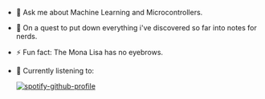 - 💬 Ask me about Machine Learning and Microcontrollers.
- 🔬 On a quest to put down everything i've discovered so far into notes for nerds.
- ⚡ Fun fact: The Mona Lisa has no eyebrows.
- 🎵 Currently listening to:

    [![spotify-github-profile](https://spotify-github-profile.vercel.app/api/view?uid=31wrh3oqf3cfn3lwwlmvajslycli&cover_image=true&theme=novatorem&show_offline=false&background_color=121212&interchange=true)](https://github.com/kittinan/spotify-github-profile)
